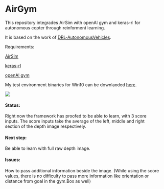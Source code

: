 # AirGym
This repository integrades AirSim with openAI gym and keras-rl for autonomous copter through reinforment learning.

It is based on the work of [DRL-AutonomousVehicles](https://github.com/kaihuchen/DRL-AutonomousVehicles).

Requirements:

[AirSim](https://github.com/Microsoft/AirSim)

[keras-rl](https://github.com/matthiasplappert/keras-rl)

[openAI gym](https://github.com/openai/gym)


My test environment binaries for Win10 can be downlaoded [here](https://drive.google.com/open?id=0ByG_CWp-MUNNNzh0UVowcVk2OVk).

![](https://github.com/Kjell-K/AirGym/blob/master/Results/First_Train.gif)

#### Status:
Right now the framework has proofed to be able to learn, with 3 score inputs. The score inputs take the average of the left, middle and right section of the depth image respectively. 

#### Next step: 
Be able to learn with full raw depth image. 

#### Issues:
How to pass additional information beside the image. (While using the score values, there is no difficulty to pass more information like orientation or distance from goal in the gym.Box as well)

